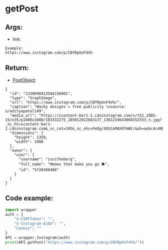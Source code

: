 # getPost

## Args:
- link:
```
Example: 
https://www.instagram.com/p/CBYRpUnF4Vh
```

## Return:
- [PostObject](https://github.com/xNaCly/InstagramAPIwrapper/tree/master/docs#postobject)
```
{
  "id": "2330690413584156001",
  "type": "GraphImage",
  "url": "https://www.instagram.com/p/CBYRpUnF4Vh/",
  "caption": "Wacky designs = free publicity \nsource: u/adityapatel149",
  "media_url": "https://scontent-ber1-1.cdninstagram.com/v/t51.2885-15/e35/p1080x1080/103332275_285012022683137_1361234643068352553_n.jpg?_nc_ht=scontent-ber1-1.cdninstagram.com&_nc_cat=105&_nc_ohc=FeDgrXEGCeMAX9TmWCr&oh=aebc4c4063e36a9f22daa7f6e361e7f9&oe=5F3F94EA",
  "dimensions": {
    "height": 1350,
    "width": 1080
  },
  "owner": {
    "user": {
      "username": "zucctheberg",
      "full_name": "Memes that make you go 🐕",
      "id": "5728490480"
    }
  }
}
```

## Code example:
```python
import wrapper
auth = {
	"X-CSRFToken": "",
	"X-Instagram-AJAX": "",
	"Cookie": ""
}
API = wrapper.Instagram(auth)
print(API.getPost("https://www.instagram.com/p/CBYRpUnF4Vh/"))
```
